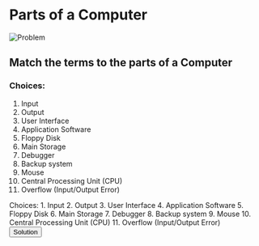 <!-- # Parts of a Computer

## Match the terms to the parts of a Computer
![Problem](/Resources/Pictures/toilet_tech.gif)

Choices:
1. Input
2. Output
3. User Interface
4. Application Software
5. Floppy Disk
6. Main Storage
7. Debugger
8. Backup system
9. Mouse
10. Central Processing Unit (CPU)
11. Overflow (Input/Output Error)
-->

<!-- ![Solution](/Resources/Pictures/toilet_tech_solution.gif) -->

<!-- <d1>
  <img id="Solution" style="display:none" src="/Resources/Pictures/toilet_tech_solution.gif" alt="Solution">
  <button type="button" onclick="document.getElementById('Solution').style.display='block'">Solution</button>
</d1>  -->


<!DOCTYPE html>
<html>
<body>
  <h1> Parts of a Computer</h1>
  <img src="/home/nabler/PROJECTS/Supplement-Instructions-For-COSC-1436/Resources/Pictures/toilet_tech.gif" alt="Problem">
    <h2>Match the terms to the parts of a Computer</h2>
    <h3>Choices:</h3>
    <ol type="1">
      <li>Input</li>
      <li>Output</li>
      <li>User Interface</li>
      <li>Application Software</li>
      <li>Floppy Disk</li>
      <li>Main Storage</li>
      <li>Debugger</li>
      <li>Backup system</li>
      <li>Mouse</li>
      <li>Central Processing Unit (CPU)</li>
      <li>Overflow (Input/Output Error)</li>
    </ol>
    Choices:
    1. Input
    2. Output
    3. User Interface
    4. Application Software
    5. Floppy Disk
    6. Main Storage
    7. Debugger
    8. Backup system
    9. Mouse
    10. Central Processing Unit (CPU)
    11. Overflow (Input/Output Error) 
  <img id="Solution" style="display:none" src="/Resources/Pictures/toilet_tech_solution.gif" alt="Solution">
  <br><button type="button" onclick="document.getElementById('Solution').style.display='block'">Solution</button>

</body>
</html>
